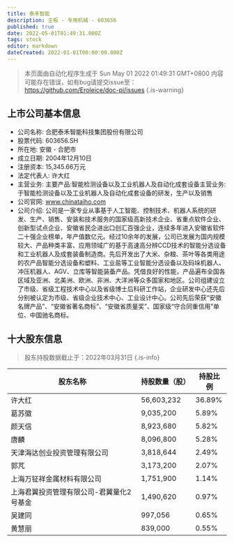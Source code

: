 ```yaml
---
title: 泰禾智能
description: 主板 - 专用机械 - 603656
published: true
date: 2022-05-01T01:49:31.000Z
tags: stock
editor: markdown
dateCreated: 2022-01-01T00:00:00.000Z
---
```


> 本页面由自动化程序生成于 Sun May 01 2022 01:49:31 GMT+0800
> 内容可能存在错误，如有bug请提交issue至：https://github.com/Eroleice/doc-pi/issues
{.is-warning}

## 上市公司基本信息
- 公司名称: 合肥泰禾智能科技集团股份有限公司
- 股票代码: 603656.SH
- 所在地: 安徽 - 合肥市
- 成立日期: 2004年12月10日
- 注册资本: 15,345.66万元
- 法定代表人: 许大红
- 主营业务: 主要产品:智能检测设备以及工业机器人及自动化成套设备主营业务:于智能检测设备以及工业机器人及自动化成套设备的研发，生产以及销售
- 公司官网: www.chinataiho.com
- 公司介绍: 公司是一家专业从事基于人工智能、控制技术、机器人系统的研发、生产、销售、安装和技术服务的国家级高新技术企业、省重点软件企业、创新型试点企业、安徽省民企进出口创汇百强企业，连续多年进入安徽省软件二十强企业榜单，年产值数亿元。经过10余年的发展，公司已发展为国内规模较大、产品种类丰富、应用领域广的基于高速高分辨CCD技术的智能分选设备和工业机器人及成套装备制造商。先后开发出了大米、杂粮、茶叶等各类用途的农产品智能分选设备和塑料、工业盐等工业智能分选设备以及码垛机器人、冲压机器人、AGV、立库等智能装备产品。凭借良好的性能，产品遍布全国各区域及亚洲、北美洲、欧洲、非洲、大洋洲等众多国家和地区。公司组建设立了市级、省级工程技术中心以及省级博士后科研工作站，企业研发中心还先后分别被认定为市级、省级企业技术中心、工业设计中心。公司先后荣获“安徽名牌产品”、“安徽省著名商标”、“安徽省质量奖”、国家级“守合同重信用”单位、中国驰名商标。


## 十大股东信息
> 股东持股数据截止于：2022年03月31日
{.is-info}

| 股东名称 | 持股数量（股） | 持股比例 |
| --- | --- | --- |
| 许大红 | 56,603,232 | 36.89% |
| 葛苏徽 | 9,035,200 | 5.89% |
| 颜天信 | 8,923,680 | 5.82% |
| 唐麟 | 8,096,800 | 5.28% |
| 天津海达创业投资管理有限公司 | 3,818,644 | 2.49% |
| 郭芃 | 3,173,200 | 2.07% |
| 上海万钲祥金属材料有限公司 | 1,751,900 | 1.14% |
| 上海君翼投资管理有限公司-君翼量化2号基金 | 1,490,620 | 0.97% |
| 吴建同 | 997,056 | 0.65% |
| 黄慧丽 | 839,000 | 0.55% |




